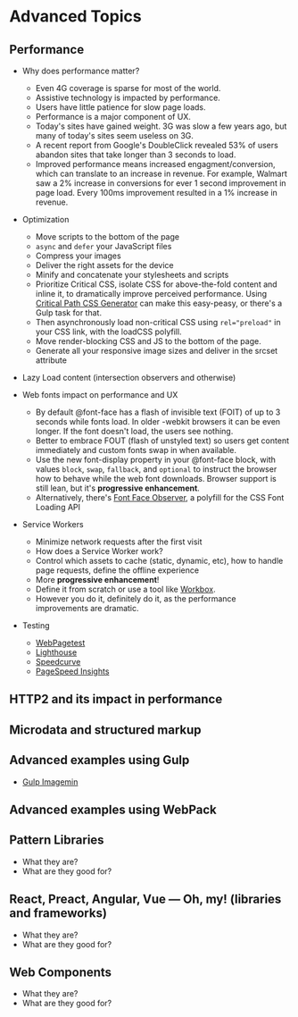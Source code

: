 # Advanced Topics

## Performance
- Why does performance matter?
	- Even 4G coverage is sparse for most of the world.
	- Assistive technology is impacted by performance.
	- Users have little patience for slow page loads. 
	- Performance is a major component of UX.
	- Today's sites have gained weight. 3G was slow a few years ago, but many of today's sites seem useless on 3G.
	- A recent report from Google's DoubleClick revealed 53% of users abandon sites that take longer than 3 seconds to load.
	- Improved performance means increased engagment/conversion, which can translate to an increase in revenue. For example, Walmart saw a 2% increase in conversions for ever 1 second improvement in page load. Every 100ms improvement resulted in a 1% increase in revenue.

- Optimization
    - Move scripts to the bottom of the page
    - `async` and `defer` your JavaScript files
    - Compress your images
    - Deliver the right assets for the device
    - Minify and concatenate your stylesheets and scripts
    - Prioritize Critical CSS, isolate CSS for above-the-fold content and inline it, to dramatically improve perceived performance. Using [Critical Path CSS Generator](https://www.sitelocity.com/critical-path-css-generator) can make this easy-peasy, or there's a Gulp task for that.
    - Then asynchronously load non-critical CSS using `rel="preload"` in your CSS link, with the loadCSS polyfill.
    - Move render-blocking CSS and JS to the bottom of the page.
    - Generate all your responsive image sizes and deliver in the srcset attribute
- Lazy Load content (intersection observers and otherwise)
- Web fonts impact on performance and UX
	- By default @font-face has a flash of invisible text (FOIT) of up to 3 seconds while fonts load. In older -webkit browsers it can be even longer. If the font doesn't load, the users see nothing.
	- Better to embrace FOUT (flash of unstyled text) so users get content immediately and custom fonts swap in when available.
	- Use the new font-display property in your @font-face block, with values `block`, `swap`, `fallback`, and `optional` to instruct the browser how to behave while the web font downloads. Browser support is still lean, but it's **progressive enhancement**.
	- Alternatively, there's [Font Face Observer](https://github.com/bramstein/fontfaceobserver), a polyfill for the CSS Font Loading API
- Service Workers
	- Minimize network requests after the first visit
	- How does a Service Worker work? 
	- Control which assets to cache (static, dynamic, etc), how to handle page requests, define the offline experience
	- More **progressive enhancement**!
	- Define it from scratch or use a tool like [Workbox](https://developers.google.com/web/tools/workbox/).
	- However you do it, definitely do it, as the performance improvements are dramatic.
- Testing
	- [WebPagetest](https://www.webpagetest.org/)
	- [Lighthouse](https://developers.google.com/web/tools/lighthouse/)
	- [Speedcurve](https://speedcurve.com/)
	- [PageSpeed Insights](https://developers.google.com/speed/pagespeed/insights/)

## HTTP2 and its impact in performance

## Microdata and structured markup

## Advanced examples using Gulp
- [Gulp Imagemin](https://github.com/sindresorhus/gulp-imagemin)

## Advanced examples using WebPack

## Pattern Libraries
- What they are?
- What are they good for?

## React, Preact, Angular, Vue &mdash; Oh, my! (libraries and frameworks)
- What they are?
- What are they good for?

## Web Components
- What they are?
- What are they good for?
